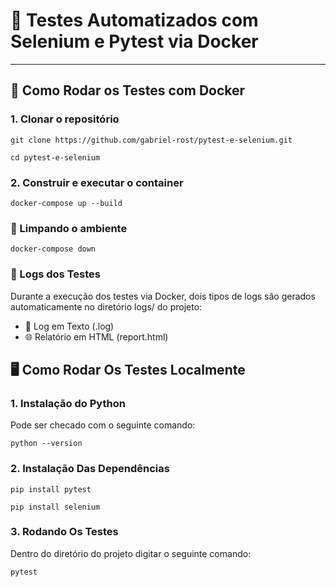 # 🧪 Testes Automatizados com Selenium e Pytest via Docker

---

## 🚀 Como Rodar os Testes com Docker

### 1. Clonar o repositório
```
git clone https://github.com/gabriel-rost/pytest-e-selenium.git
```
```
cd pytest-e-selenium
```
### 2. Construir e executar o container
```
docker-compose up --build
```
### 🧹 Limpando o ambiente
```
docker-compose down
```
### 📝 Logs dos Testes
Durante a execução dos testes via Docker, dois tipos de logs são gerados automaticamente no diretório logs/ do projeto:
* 📄 Log em Texto (.log)
* 🌐 Relatório em HTML (report.html)

## 🖥 Como Rodar Os Testes Localmente
### 1. Instalação do Python
Pode ser checado com o seguinte comando:
```
python --version
```
### 2. Instalação Das Dependências
```
pip install pytest
```
```
pip install selenium
```
### 3. Rodando Os Testes
Dentro do diretório do projeto digitar o seguinte comando:
```
pytest
```
